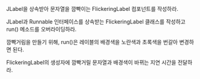 JLabel을 상속받아 문자열을 깜빡이는 FlickeringLabel 컴포넌트를 작성하라.  

JLabel과 Runnable 인터페이스를 상속받는 FlickeringLabel 클래스를 작성하고 run() 메소드를 오버라이딩하라.  

깜빡거림을 만들기 위해, run()은 레이블의 배경색을 노란색과 초록색을 번갈아 변경하면 된다.  

FlickeringLabel의 생성자에 깜빡거릴 문자열과 배경색이 바뀌는 지연 시간을 전달하라.  
